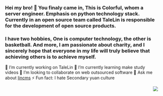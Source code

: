 ###  Hei my bro! 👋  You finaly came in, This is Colorful, whom a server engineer. Emphasis on python technology stack. Currently in an open source team called TaleLin is responsible for the development of open source products.
###  I have two hobbies, One is computer technology, the other is basketball. And more, I am passionate about charity, and I sincerely hope that everyone in my life will truly believe that achieving others is to achieve myself.

🔭 I’m currently working on TaleLin
🌱 I’m currently learning make study videos
👯 I’m looking to collaborate on web outsourced software
💬 Ask me about [lincms](https://doc.cms.talelin.com/)
⚡ Fun fact: I hate Secondary yuan culture

<img align='right' src="https://github-readme-stats.vercel.app/api?username=colorful3&show_icons=true">
